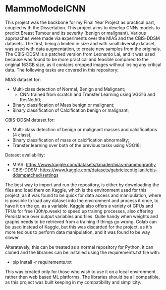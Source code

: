 # MammoModelCNN

This project was the backbone for my Final Year Project as practical part, coupled with the Dissertation. This project aims to develop CNNs models to predict Breast Tumour and its severity (benign or malignant). Various approaches were made via experiments over the MIAS and the CBIS-DDSM datasets. The first, being a limited in size and with small diversity dataset, was used with data augmentation, to create new samples from the originals. The CBIS-DDSM is a patched version from Leonardo Lai, and it was used because was found to be more practical and feasible compared to the original 163GB size, as it contains cropped images without losing any critical data.
The following tasks are covered in this repository:

MIAS dataset for:
  - Multi-class detection of Normal, Benign and Malignant;
    - CNN trained from scratch and Transfer Learning using VGG16 and ResNet50;
  - Binary classification of Mass benign or malignant;
  - Binary classification of Calcification benign or malignant;
  
CBIS-DDSM dataset for:
  - Multi-class detection of benign or malignant masses and calcificaitons (4 class);
  - Binary classification of mass or calcification abnormality;
  - Transfer learning over both of the previous tasks using VGG16;
 
 
Dataset availability:
- MIAS: https://www.kaggle.com/datasets/kmader/mias-mammography
- CBIS-DDSM: https://www.kaggle.com/datasets/gabrielecotigliani/cbis-ddsmpatched/settings


The best way to import and run the repository, is either by downloading the files and load them on Kaggle, which is the environment used for this project, as it was found to be quick for data access and manipulation, where is possible to load any dataset into the environment and process it once, to have it on the go, as a variable. Kaggle also offers a variety of GPUs and TPUs for free (30h/p.week) to speed up trainng processes, also offering Persistance over output variables and files. Quite handy when weights and graphs needs to be retrieved from a training if things go wrong. 
Colab can be used instead of Kaggle, but this was discarded for the project, as it's more tedious to perform data manipulation, and it was found to be way slower.

Alteratevely, this can be treated as a normal repository for Python, it can cloned and the libraries can be installed using the requirements.txt file with:
- pip install -r requirements.txt

This was created only for those who wish to use it on a local environment rather then web based ML platforms. The libraries should be all compatible, as this project was built keeping in my compatibility and simplicity.
